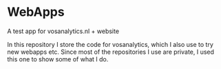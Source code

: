 # WebApps
A test app for vosanalytics.nl + website

In this repository I store the code for vosanalytics, which I also use to try new webapps etc.
Since most of the repositories I use are private, I used this one to show some of what I do.

